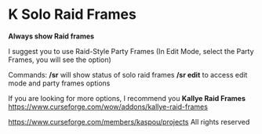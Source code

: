 # K Solo Raid Frames

**Always show Raid frames**

I suggest you to use Raid-Style Party Frames
(In Edit Mode, select the Party Frames, you will see the option)

Commands:
**/sr** will show status of solo raid frames
**/sr edit** to access edit mode and party frames options



If you are looking for more options, I recommend you **Kallye Raid Frames**
https://www.curseforge.com/wow/addons/kallye-raid-frames




https://www.curseforge.com/members/kaspou/projects
All rights reserved